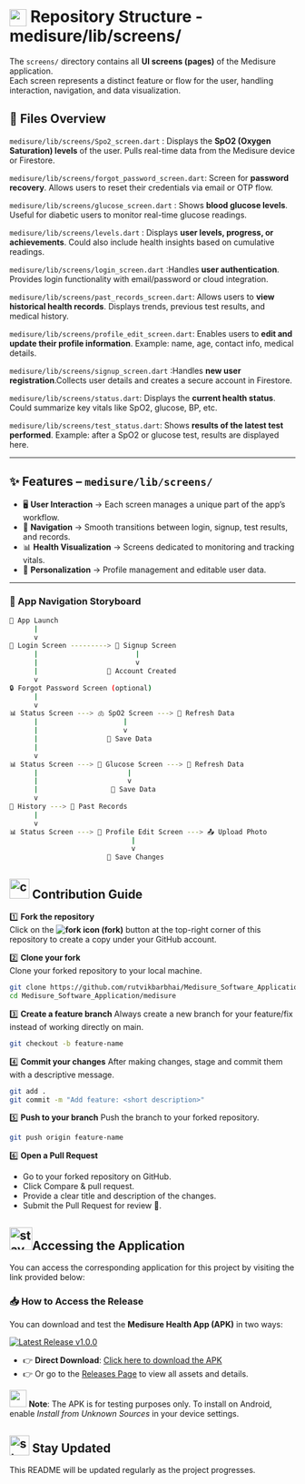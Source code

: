 # <img src="https://github.com/user-attachments/assets/f3dcee8e-e008-457a-97fb-d3848b425713" height="30px" style="vertical-align:text-bottom;"> Repository Structure - medisure/lib/screens/
The `screens/` directory contains all **UI screens (pages)** of the Medisure application.  
Each screen represents a distinct feature or flow for the user, handling interaction, navigation, and data visualization.  

## 📄 Files Overview
`medisure/lib/screens/Spo2_screen.dart` : Displays the **SpO2 (Oxygen Saturation) levels** of the user. Pulls real-time data from the Medisure device or Firestore.

`medisure/lib/screens/forgot_password_screen.dart`: Screen for **password recovery**. Allows users to reset their credentials via email or OTP flow.  

`medisure/lib/screens/glucose_screen.dart` : Shows **blood glucose levels**. Useful for diabetic users to monitor real-time glucose readings.

`medisure/lib/screens/levels.dart` : Displays **user levels, progress, or achievements**. Could also include health insights based on cumulative readings. 

`medisure/lib/screens/login_screen.dart` :Handles **user authentication**. Provides login functionality with email/password or cloud integration.  

`medisure/lib/screens/past_records_screen.dart`: Allows users to **view historical health records**. Displays trends, previous test results, and medical history.

`medisure/lib/screens/profile_edit_screen.dart`: Enables users to **edit and update their profile information**. Example: name, age, contact info, medical details. 

`medisure/lib/screens/signup_screen.dart` :Handles **new user registration**.Collects user details and creates a secure account in Firestore.  

`medisure/lib/screens/status.dart`: Displays the **current health status**. Could summarize key vitals like SpO2, glucose, BP, etc.  

`medisure/lib/screens/test_status.dart`: Shows **results of the latest test performed**. Example: after a SpO2 or glucose test, results are displayed here.  

---

## ✨ Features – `medisure/lib/screens/`

- 🖥️ **User Interaction** → Each screen manages a unique part of the app’s workflow.  
- 🔗 **Navigation** → Smooth transitions between login, signup, test results, and records.  
- 📊 **Health Visualization** → Screens dedicated to monitoring and tracking vitals.  
- 👤 **Personalization** → Profile management and editable user data.  

---

### 📱 App Navigation Storyboard 
```bash
🚀 App Launch
      |
      v
🔑 Login Screen ---------> 📝 Signup Screen
      |                        |
      |                        v
      |                 👤 Account Created 
      v
🔒 Forgot Password Screen (optional)
      |
      v
📊 Status Screen ---> 🫁 SpO2 Screen ---> 🔄 Refresh Data 
      |                     |
      |                     v
      |                 💾 Save Data 
      |
      v
📊 Status Screen ---> 🍬 Glucose Screen ---> 🔄 Refresh Data 
      |                      |
      |                      v
      |                  💾 Save Data 
      v
📜 History ---> 📂 Past Records
      |
      v
📊 Status Screen ---> 👤 Profile Edit Screen ---> 📤 Upload Photo
                              |
                              v
                        💾 Save Changes 
```

## <img src="https://github.com/user-attachments/assets/1aafab50-1305-47c4-87ab-40a9d64f3067" alt="contribution gif" width="35"/> Contribution Guide  

1️⃣ **Fork the repository**  
Click on the **<img src="https://img.icons8.com/ios-filled/20/000000/code-fork.png" alt="fork icon"/> (fork)** button at the top-right corner of this repository to create a copy under your GitHub account.


2️⃣ **Clone your fork**  
Clone your forked repository to your local machine.  
```bash
git clone https://github.com/rutvikbarbhai/Medisure_Software_Application.git
cd Medisure_Software_Application/medisure
```
3️⃣ **Create a feature branch**
Always create a new branch for your feature/fix instead of working directly on main.
```bash
git checkout -b feature-name
```
4️⃣ **Commit your changes**
After making changes, stage and commit them with a descriptive message.
```bash
git add .
git commit -m "Add feature: <short description>"
```
5️⃣ **Push to your branch**
Push the branch to your forked repository.
```bash
git push origin feature-name
```
6️⃣ **Open a Pull Request**
- Go to your forked repository on GitHub.
- Click Compare & pull request.
- Provide a clear title and description of the changes.
- Submit the Pull Request for review 🚀.

## <img src="https://github.com/user-attachments/assets/233e326b-1812-456b-86f8-27599a0a88bf" alt="stay updated gif" width="40"/>Accessing the Application  
You can access the corresponding application for this project by visiting the link provided below:  
### 📥 How to Access the Release  
You can download and test the **Medisure Health App (APK)** in two ways:  

[![Latest Release v1.0.0](https://img.shields.io/badge/release-v1.0.0-blue?style=for-the-badge)](https://github.com/rutvikbarbhai/Project-Medisure-Device-And-Method-For-Monitoring-Blood-Parameters-of-a-User./releases/download/v1.0.0/Medisure.apk)



- 👉 **Direct Download**: [Click here to download the APK](https://github.com/rutvikbarbhai/Project-Medisure-Device-And-Method-For-Monitoring-Blood-Parameters-of-a-User./releases/download/v1.0.0/Medisure.apk)
- 👉 Or go to the [Releases Page](https://github.com/rutvikbarbhai/Project-Medisure-Device-And-Method-For-Monitoring-Blood-Parameters-of-a-User./releases/tag/v1.0.0) to view all assets and details.  

<img src="https://github.com/user-attachments/assets/64abffeb-9a67-4e47-a3ec-69036aa3a343" height="30px" style="position: bottom;"> **Note**: The APK is for testing purposes only. To install on Android, enable *Install from Unknown Sources* in your device settings.  


## <img src="https://github.com/user-attachments/assets/cdf0c0db-ffba-4353-9c40-da391fa70779" alt="stay updated gif" height="35px" style="vertical-align:text-bottom;"> Stay Updated
This README will be updated regularly as the project progresses.  
  
